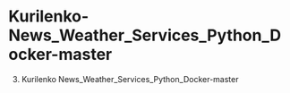 # Kurilenko-News_Weather_Services_Python_Docker-master
3. Kurilenko News_Weather_Services_Python_Docker-master
